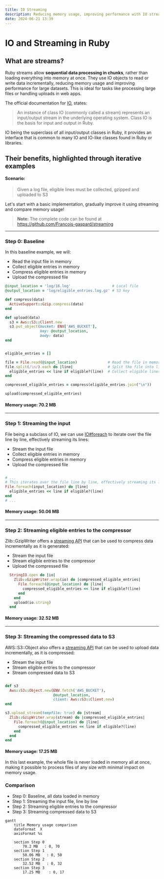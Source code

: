 ```yaml
---
title: IO Streaming
description: Reducing memory usage, improving performance with IO streaming.
date: 2024-06-21 13:39
---
```


# IO and Streaming in Ruby

## What are streams?

Ruby streams allow **sequential data processing in chunks**, rather than loading everything into memory at once. 
They use IO objects to read or write data incrementally, reducing memory usage and improving performance for large datasets. 
This is ideal for tasks like processing large files or handling uploads in web apps.

The official documentation for [IO](https://ruby-doc.org/3.3.3/IO.html), states:
> An instance of class IO (commonly called a stream) represents an input/output stream in the underlying operating system. 
> Class IO is the basis for input and output in Ruby.

IO being the superclass of all input/output classes in Ruby, it provides an interface that is common to many IO and IO-like classes found in Ruby or libraries.


## Their benefits, highlighted through iterative examples

#### Scenario:
> Given a log file, eligible lines must be collected, gzipped and uploaded to S3

Let's start with a basic implementation, gradually improve it using streaming and compare memory usage!


> **Note:** The complete code can be found at [https://github.com/Francois-gaspard/streaming ](https://github.com/Francois-gaspard/streaming )


-----

### Step 0: Baseline

In this baseline example, we will:
- Read the input file in memory
- Collect eligible entries in memory
- Compress eligible entries in memory
- Upload the compressed file

```ruby
@input_location = 'log/18.log'                   # Local file
@output_location = 'log/eligible_entries.log.gz' # S3 key

def compress(data)
  ActiveSupport::Gzip.compress(data)
end

def upload(data)
  s3 = Aws::S3::Client.new
  s3.put_object(bucket: ENV['AWS_BUCKET'], 
                key: @output_location, 
                body: data)
end


eligible_entries = []

file = File.read(@input_location)              # Read the file in memory
file.split(/\n/).each do |line|                # Split the file into lines
  eligible_entries << line if eligible?(line)  # Collect eligible lines
end

compressed_eligible_entries = compress(eligible_entries.join("\n"))

upload(compressed_eligible_entries)
```

#### Memory usage: 70.2 MB

-----

### Step 1: Streaming the input

File being a subclass of IO, we can use [IO#foreach](https://ruby-doc.org/3.3.3/IO.html#method-c-foreach) to iterate over the file line by line, effectively streaming its lines:
- Stream the input file 
- Collect eligible entries in memory
- Compress eligible entries in memory
- Upload the compressed file

```ruby

# ...
# This iterates over the file line by line, effectively streaming its lines:
File.foreach(input_location) do |line|           
  eligible_entries << line if eligible?(line)
end
# ...
```
#### Memory usage: 50.06 MB

-----

### Step 2: Streaming eligible entries to the compressor

Zlib::GzipWriter offers a [streaming API](https://ruby-doc.org/3.3.3/exts/zlib/Zlib/GzipFile.html#method-c-wrap) that can be used to compress data incrementally as it is generated:
- Stream the input file
- Stream eligible entries to the compressor
- Upload the compressed file

```ruby
  StringIO.open do |io|
    Zlib::GzipWriter.wrap(io) do |compressed_eligible_entries|
      File.foreach(@input_location) do |line|
        compressed_eligible_entries << line if eligible?(line)
      end
    end
    upload(io.string)
  end
```

#### Memory usage: 32.52 MB

-----

### Step 3: Streaming the compressed data to S3

AWS::S3::Object also offers a [streaming API](https://docs.aws.amazon.com/sdk-for-ruby/v3/api/Aws/S3/Object.html#upload_stream-instance_method) that can be used to upload data incrementally, as it is compressed:

- Stream the input file
- Stream eligible entries to the compressor
- Stream compressed data to S3

```ruby

def s3
  Aws::S3::Object.new(ENV.fetch('AWS_BUCKET'),
                      @output_location,
                      client: Aws::S3::Client.new)
end

s3.upload_stream(tempfile: true) do |stream|
  Zlib::GzipWriter.wrap(stream) do |compressed_eligible_entries|
    File.foreach(@input_location) do |line|
      compressed_eligible_entries << line if eligible?(line)
    end
  end
end
```

#### Memory usage: 17.25 MB

In this last example, the whole file is never loaded in memory all at once, making it possible to process files of any size with minimal impact on memory usage.

### Comparison

- Step 0: Baseline, all data loaded in memory
- Step 1: Streaming the input file, line by line
- Step 2: Streaming eligible entries to the compressor
- Step 3: Streaming compressed data to S3

```mermaid
gantt
    title Memory usage comparison
    dateFormat  X
    axisFormat %s

    section Step 0
        70.2 MB   : 0, 70
    section Step 1
        50.06 MB   : 0, 50
    section Step 2
        32.52 MB   : 0, 32
    section Step 3
        17.25 MB    : 0, 17
```
